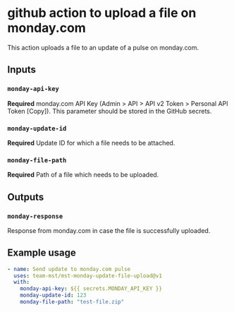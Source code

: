 # github action to upload a file on monday.com

This action uploads a file to an update of a pulse on monday.com.

## Inputs

### `monday-api-key`

**Required** monday.com API Key (Admin > API > API v2 Token > Personal API Token [Copy]). This parameter should be stored in the GitHub secrets.

### `monday-update-id`

**Required** Update ID for which a file needs to be attached.

### `monday-file-path`

**Required** Path of a file which needs to be uploaded.

## Outputs

### `monday-response`

Response from monday.com in case the file is successfully uploaded.

## Example usage
```yaml
- name: Send update to monday.com pulse
  uses: team-mst/mst-monday-update-file-upload@v1
  with:
    monday-api-key: ${{ secrets.MONDAY_API_KEY }}
    monday-update-id: 123
    monday-file-path: "test-file.zip"
```